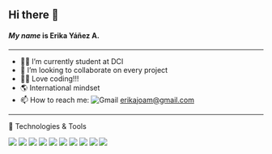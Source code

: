 ## Hi there 👋

#### _My name_ is Erika Yáñez A.
---
- 🧑‍🎓 I’m currently student at DCI
- 👯 I’m looking to collaborate on every project 
- 👨‍💻 Love coding!!!
- :earth_americas: International mindset
- 📫 How to reach me:  ![Gmail](https://img.shields.io/badge/Gmail-D14836?style=for-the-badge&logo=gmail&logoColor=white) erikajoam@gmail.com
---
🔧 Technologies & Tools

![](https://img.shields.io/badge/HTML5-E34F26?style=for-the-badge&logo=html5&logoColor=white)
![](https://img.shields.io/badge/CSS3-1572B6?style=for-the-badge&logo=css3&logoColor=white)
![](https://img.shields.io/badge/Sass-CC6699?style=for-the-badge&logo=sass&logoColor=white)
![](https://img.shields.io/badge/Markdown-000000?style=for-the-badge&logo=markdown&logoColor=white)
![](https://img.shields.io/badge/Node.js-43853D?style=for-the-badge&logo=node.js&logoColor=white)
![](https://img.shields.io/badge/JavaScript-323330?style=for-the-badge&logo=javascript&logoColor=F7DF1E)
![](https://img.shields.io/badge/React-20232A?style=for-the-badge&logo=react&logoColor=61DAFB)
![](https://img.shields.io/badge/GitHub-100000?style=for-the-badge&logo=github&logoColor=white)
![](https://img.shields.io/badge/MongoDB-4EA94B?style=for-the-badge&logo=mongodb&logoColor=white)
![](https://img.shields.io/badge/Express.js-404D59?style=for-the-badge)

